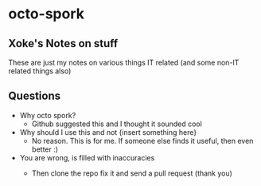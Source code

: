 # octo-spork

## Xoke's Notes on stuff

These are just my notes on various things IT related (and some non-IT related things also)

## Questions
- Why octo spork?
	- Github suggested this and I thought it sounded cool
- Why should I use this and not {insert something here}
	- No reason.  This is for me.  If someone else finds it useful, then even better :)
- You are wrong, <insert filename here> is filled with inaccuracies
	- Then clone the repo fix it and send a pull request (thank you)